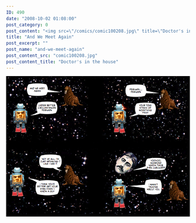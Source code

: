 ```yaml
---
ID: 490
date: "2008-10-02 01:08:00"
post_category: 0
post_content: "<img src=\"/comics/comic100208.jpg\" title=\"Doctor's in the house\" />"
title: "And We Meet Again"
post_excerpt: ""
post_name: "and-we-meet-again"
post_content_src: "comic100208.jpg"
post_content_title: "Doctor's in the house"
---
```



[![Doctor's in the house](/comics-hi-res/comic100208.jpg)](/comics-hi-res/comic100208.jpg)
